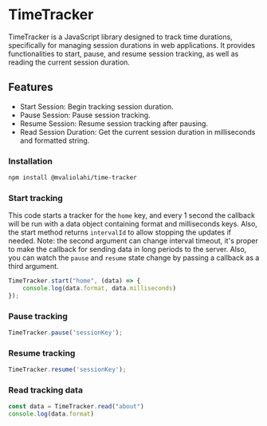 # TimeTracker
TimeTracker is a JavaScript library designed to track time durations, specifically for managing session durations in web applications. It provides functionalities to start, pause, and resume session tracking, as well as reading the current session duration.

## Features
- Start Session: Begin tracking session duration.
- Pause Session: Pause session tracking.
- Resume Session: Resume session tracking after pausing.
- Read Session Duration: Get the current session duration in milliseconds and formatted string.

### Installation
```bash
npm install @mvaliolahi/time-tracker
```

### Start tracking
This code starts a tracker for the `home` key, and every 1 second the callback will be run with a data object containing format and milliseconds keys.
Also, the start method returns `intervalId` to allow stopping the updates if needed.
Note: the second argument can change interval timeout, it's proper to make the callback for sending data in long periods to the server.
Also, you can watch the `pause` and `resume` state change by passing a callback as a third argument.

```js
TimeTracker.start("home", (data) => {
    console.log(data.format, data.milliseconds)
});
```

### Pause tracking
```js
TimeTracker.pause('sessionKey');
```

### Resume tracking
```js
TimeTracker.resume('sessionKey');
```

### Read tracking data
```js
const data = TimeTracker.read("about")
console.log(data.format)
```
